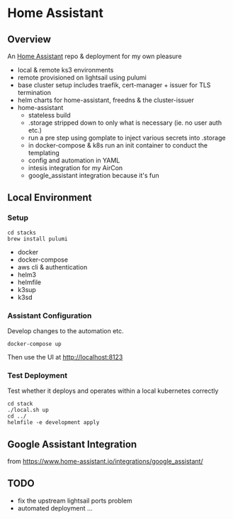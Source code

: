 # Home Assistant

## Overview

An [Home Assistant](https://www.home-assistant.io) repo & deployment for my own pleasure

- local & remote ks3 environments
- remote provisioned on lightsail using pulumi
- base cluster setup includes traefik, cert-manager + issuer for TLS termination
- helm charts for home-assistant, freedns & the cluster-issuer
- home-assistant
  - stateless build
  - .storage stripped down to only what is necessary (ie. no user auth etc.)
  - run a pre step using gomplate to inject various secrets into .storage
  - in docker-compose & k8s run an init container to conduct the templating
  - config and automation in YAML
  - intesis integration for my AirCon
  - google_assistant integration because it's fun

## Local Environment

### Setup

```
cd stacks
brew install pulumi
```

- docker
- docker-compose
- aws cli & authentication
- helm3
- helmfile
- k3sup
- k3sd

### Assistant Configuration

Develop changes to the automation etc.
```
docker-compose up
```
Then use the UI at [http://localhost:8123](http://localhost:8123)

### Test Deployment

Test whether it deploys and operates within a local kubernetes correctly
```
cd stack
./local.sh up
cd ../
helmfile -e development apply
```

## Google Assistant Integration

from https://www.home-assistant.io/integrations/google_assistant/

## TODO

- fix the upstream lightsail ports problem
- automated deployment ...
